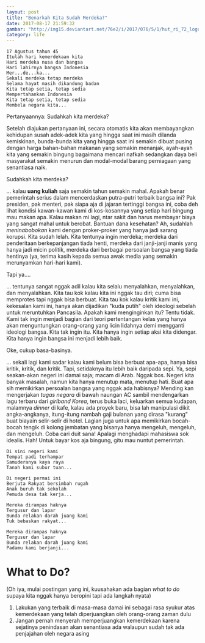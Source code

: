 ```yaml
---
layout: post
title: "Benarkah Kita Sudah Merdeka?"
date: 2017-08-17 21:59:32
gambar: "http://img15.deviantart.net/76e2/i/2017/076/5/1/hut_ri_72_logo__text_indonesia_pasti_bisa__by_imahkudesain-db2oh0g.jpg"
category: life
---
```


```teks
17 Agustus tahun 45
Itulah hari kemerdekaan kita
Hari merdeka nusa dan bangsa
Hari lahirnya bangsa Indonesia
Mer...de...ka...
Sekali merdeka tetap merdeka
Selama hayat masih dikandung badan
Kita tetap setia, tetap sedia
Mempertahankan Indonesia
Kita tetap setia, tetap sedia
Membela negara kita...
```

Pertanyaannya: Sudahkah kita merdeka?

Setelah diajukan pertanyaan ini, secara otomatis kita akan membayangkan kehidupan susah adek-adek kita yang hingga saat ini masih dilanda kemiskinan, bunda-bunda kita yang hingga saat ini semakin dibuat pusing dengan harga bahan-bahan makanan yang semakin menanjak, ayah-ayah kita yang semakin bingung bagaimana mencari nafkah sedangkan daya beli masyarakat semakin menurun dan modal-modal barang perniagaan yang senantiasa naik.

Sudahkah kita merdeka?

... kalau __uang kuliah__ saja semakin tahun semakin mahal. Apakah benar pemerintah serius dalam mencerdaskan putra-putri terbaik bangsa ini? Pak presiden, pak menteri, pak siapa aja di jajaran tertinggi bangsa ini, coba deh lihat kondisi kawan-kawan kami di kos-kosannya yang setiap hari bingung mau makan apa. Kalau makan mi lagi, ntar sakit dan harus membayar biaya yang sangat mahal untuk berobat. Bantuan dana kesehatan? Ah, sudahlah _meninabobokan_ kami dengan proker-proker yang hanya jadi sarang korupsi. Kita sudah lelah. Kita tentunya ingin merdeka; merdeka dari penderitaan berkepanjangan tiada henti, merdeka dari janji-janji manis yang hanya jadi micin politik, merdeka dari berbagai persoalan bangsa yang tiada hentinya (ya, terima kasih kepada semua awak media yang semakin merunyamkan hari-hari kami).

Tapi ya....

... tentunya sangat nggak adil kalau kita selalu menyalahkan, menyalahkan, dan menyalahkan. Kita tau kok kalau kita ini nggak tau diri; cuma bisa memprotes tapi nggak bisa berbuat. Kita tau kok kalau kritik kami ini, kekesalan kami ini, hanya akan dijadikan "kuda putih" oleh ideologi sebelah untuk meruntuhkan Pancasila. Apakah kami menginginkan itu? Tentu tidak. Kami tak ingin menjadi bagian dari teori pertentangan kelas yang hanya akan menguntungkan orang-orang yang licin lidahnya demi mengganti ideologi bangsa. Kita tak ingin itu. Kita hanya ingin setiap aksi kita didengar. Kita hanya ingin bangsa ini menjadi lebih baik.

Oke, cukup basa-basinya.

... sekali lagi kami sadar kalau kami belum bisa berbuat apa-apa, hanya bisa kritik, kritik, dan kritik. Tapi, setidaknya itu lebih baik daripada sepi. Ya, sepi seakan-akan negeri ini damai saja; macam di Arab. Nggak bos. Negeri kita banyak masalah, namun kita hanya menutup mata, menutup hati. Buat apa sih memikirkan persoalan bangsa yang nggak ada habisnya? Mending kan mengerjakan _tugas negara_ di bawah naungan AC sambil mendengarkan lagu terbaru dari _girlband Korea_, terus buka laci, keluarkan semua kudapan, malamnya _dinner_ di kafe, kalau ada proyek baru, bisa lah manipulasi dikit angka-angkanya, itung-itung nambah gaji bulanan yang dirasa "kurang" buat biayain selir-selir di hotel. Lagian juga untuk apa memikirkan bocah-bocah tengik di kolong jembatan yang bisanya hanya mengeluh, mengeluh, dan mengeluh. Coba cari duit sana! Apalagi menghadapi mahasiswa sok idealis. Hah! Untuk bayar kos aja bingung, gitu mau nuntut pemerintah.

```teks
Di sini negeri kami
Tempat padi terhampar
Samuderanya kaya raya
Tanah kami subur tuan...

Di negeri permai ini
Berjuta Rakyat bersimbah rugah
Anak buruh tak sekolah
Pemuda desa tak kerja...

Mereka dirampas haknya
Tergusur dan lapar
Bunda relakan darah juang kami
Tuk bebaskan rakyat...

Mereka dirampas haknya
Tergusur dan lapar
Bunda relakan darah juang kami
Padamu kami berjanji...
```

# What to Do?

(Oh iya, mulai postingan yang ini, kuusahakan ada bagian _what to do_ supaya kita nggak hanya beropini tapi ada langkah nyata)

1. Lakukan yang terbaik di masa-masa damai ini sebagai rasa syukur atas kemerdekaan yang telah diperjuangkan oleh orang-orang zaman dulu
2. Jangan pernah menyerah memperjuangkan kemerdekaan karena sejatinya penindasan akan senantiasa ada walaupun sudah tak ada penjajahan oleh negara asing